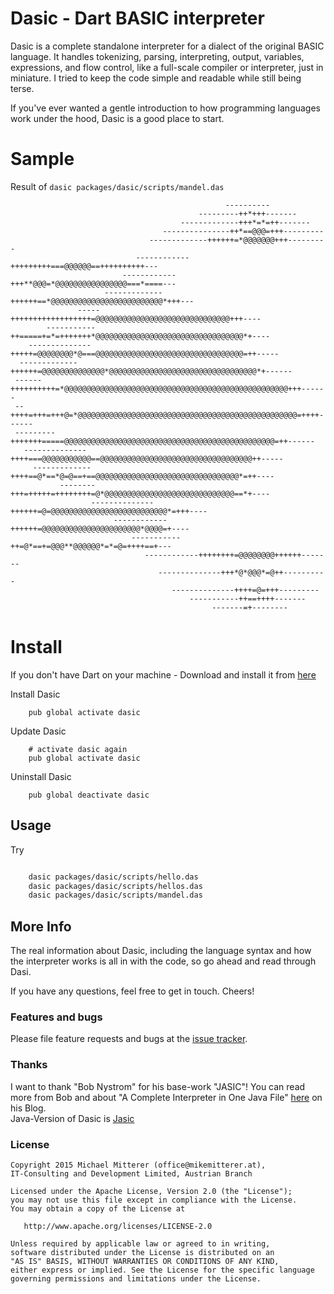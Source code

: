 # Dasic - Dart BASIC interpreter

Dasic is a complete standalone
interpreter for a dialect of the original BASIC language. It handles tokenizing, parsing, interpreting, output,
variables, expressions, and flow control, like a full-scale compiler or
interpreter, just in miniature. I tried to keep the code simple and readable
while still being terse.

If you've ever wanted a gentle introduction to how programming languages work
under the hood, Dasic is a good place to start.

# Sample
Result of `dasic packages/dasic/scripts/mandel.das`

```shell
                                                ----------
                                          ---------++*+++-------
                                      -------------+++*=*=++-------
                                  ---------------++*==@@@=+++---------
                               -------------++++++=*@@@@@@@+++---------
                            ------------+++++++++===@@@@@@==++++++++++---
                         ------------+++**@@@=*@@@@@@@@@@@@@@@@===*====---
                     -------------++++++==*@@@@@@@@@@@@@@@@@@@@@@@@@*+++---
               -----++++++++++++++++++=@@@@@@@@@@@@@@@@@@@@@@@@@@@@@@+++----
        -----------++=====+=*=+++++++*@@@@@@@@@@@@@@@@@@@@@@@@@@@@@@@@@*+----
    --------------+++++=@@@@@@@@*@===@@@@@@@@@@@@@@@@@@@@@@@@@@@@@@@@@=++-----
  -------------++++++=@@@@@@@@@@@@@@*@@@@@@@@@@@@@@@@@@@@@@@@@@@@@@@@@*+------
 ------++++++++++=*@@@@@@@@@@@@@@@@@@@@@@@@@@@@@@@@@@@@@@@@@@@@@@@@@@+++------
 --++++=+++=+++@=*@@@@@@@@@@@@@@@@@@@@@@@@@@@@@@@@@@@@@@@@@@@@@@@@@=++++------
 ---------+++++++=====@@@@@@@@@@@@@@@@@@@@@@@@@@@@@@@@@@@@@@@@@@@@@@@=++------
   --------------++++===@@@@@@@@@@@==@@@@@@@@@@@@@@@@@@@@@@@@@@@@@@@@@@++-----
     -------------++++==@*==*@=@==+==@@@@@@@@@@@@@@@@@@@@@@@@@@@@@@@@*=++----
           --------+++=+++++=++++++++=@*@@@@@@@@@@@@@@@@@@@@@@@@@@@@@==*+----
                  --------------++++++=@=@@@@@@@@@@@@@@@@@@@@@@@@@@*=+++----
                       ------------++++++=@@@@@@@@@@@@@@@@@@@@@@*@@@@=+----
                           -----------++=@*==+=@@@**@@@@@@*=*=@=++++==+---
                              ------------++++++++=@@@@@@@@++++++-------
                                 --------------+++*@*@@@*=@++----------
                                    --------------++++=@=+++---------
                                        -----------++==++++-------
                                             -------=+--------
```

# Install
If you don't have Dart on your machine - Download and install it from [here][installdart]

Install Dasic
```shell
    pub global activate dasic
```

Update Dasic
```shell
    # activate dasic again
    pub global activate dasic
```

Uninstall Dasic
```shell
    pub global deactivate dasic   
```    

## Usage

Try
```bash

    dasic packages/dasic/scripts/hello.das
    dasic packages/dasic/scripts/hellos.das
    dasic packages/dasic/scripts/mandel.das
```

## More Info

The real information about Dasic, including the language syntax and how the
interpreter works is all in with the code, so go ahead and read through
Dasi.

If you have any questions, feel free to get in touch. Cheers!

### Features and bugs
Please file feature requests and bugs at the [issue tracker][tracker].

### Thanks
I want to thank "Bob Nystrom" for his base-work "JASIC"! You can read more from Bob and 
about "A Complete Interpreter in One Java File" [here][bob] on his Blog.  
Java-Version of Dasic is [Jasic][jasic] 

### License

    Copyright 2015 Michael Mitterer (office@mikemitterer.at),
    IT-Consulting and Development Limited, Austrian Branch

    Licensed under the Apache License, Version 2.0 (the "License");
    you may not use this file except in compliance with the License.
    You may obtain a copy of the License at

       http://www.apache.org/licenses/LICENSE-2.0

    Unless required by applicable law or agreed to in writing,
    software distributed under the License is distributed on an
    "AS IS" BASIS, WITHOUT WARRANTIES OR CONDITIONS OF ANY KIND,
    either express or implied. See the License for the specific language
    governing permissions and limitations under the License.
    

[installdart]: https://www.dartlang.org/downloads/
[tracker]: https://github.com/MikeMitterer/dart-dasic/issues
[jasic]: https://github.com/munificent/jasic
[bob]: http://journal.stuffwithstuff.com/2010/07/18/jasic-a-complete-interpreter-in-one-java-file/
